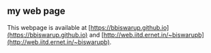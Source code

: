 ## my web page
This webpage is available at [https://bbiswarup.github.io](https://bbiswarup.github.io) and [http://web.iitd.ernet.in/~biswarupb](http://web.iitd.ernet.in/~biswarupb).

